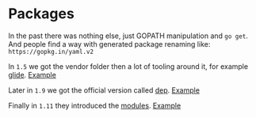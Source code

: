 # Packages

In the past there was nothing else, just GOPATH manipulation and `go get`.
And people find a way with generated package renaming like: `https://gopkg.in/yaml.v2`

In `1.5` we got the vendor folder then a lot of tooling around it, for example [glide](https://github.com/Masterminds/glide).
[Example](glide/README.md)

Later in `1.9` we got the official version called [dep](https://github.com/golang/dep).
[Example](dep/README.md)

Finally in `1.11` they introduced the [modules](https://blog.golang.org/using-go-modules).
[Example](module/README.md)
